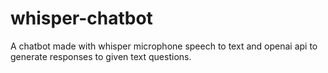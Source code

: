 # whisper-chatbot
A chatbot made with whisper microphone  speech to text and openai  api to generate responses to given text questions.
